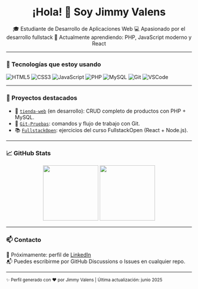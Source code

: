 <h1 align="center">¡Hola! 👋 Soy Jimmy Valens</h1>

<p align="center">
🎓 Estudiante de Desarrollo de Aplicaciones Web  
💻 Apasionado por el desarrollo fullstack  
🚀 Actualmente aprendiendo: PHP, JavaScript moderno y React  
</p>

---

### 🧰 Tecnologías que estoy usando

![HTML5](https://img.shields.io/badge/-HTML5-E34F26?style=flat&logo=html5&logoColor=white)
![CSS3](https://img.shields.io/badge/-CSS3-1572B6?style=flat&logo=css3)
![JavaScript](https://img.shields.io/badge/-JavaScript-F7DF1E?style=flat&logo=javascript&logoColor=black)
![PHP](https://img.shields.io/badge/-PHP-777BB4?style=flat&logo=php&logoColor=white)
![MySQL](https://img.shields.io/badge/-MySQL-4479A1?style=flat&logo=mysql&logoColor=white)
![Git](https://img.shields.io/badge/-Git-F05032?style=flat&logo=git&logoColor=white)
![VSCode](https://img.shields.io/badge/-VS%20Code-007ACC?style=flat&logo=visual-studio-code)

---

### 🧪 Proyectos destacados

- 🔨 [`tienda-web`](https://github.com/jimmyvalens/tienda-web) (en desarrollo): CRUD completo de productos con PHP + MySQL.
- 🧰 [`Git-Pruebas`](https://github.com/jimmyvalens/Git-Pruebas): comandos y flujo de trabajo con Git.
- 📚 [`FullstackOpen`](https://github.com/jimmyvalens/FullstackOpen): ejercicios del curso FullstackOpen (React + Node.js).

---

### 📈 GitHub Stats

<p align="center">
  <img height="150em" src="https://github-readme-stats.vercel.app/api?username=jimmyvalens&show_icons=true&theme=github_dark&count_private=true&hide=stars" />
  <img height="150em" src="https://github-readme-stats.vercel.app/api/top-langs/?username=jimmyvalens&layout=compact&theme=github_dark" />
</p>

---

### 📫 Contacto

💼 Próximamente: perfil de [LinkedIn](#)  
📬 Puedes escribirme por GitHub Discussions o Issues en cualquier repo.

---

<sub>✨ Perfil generado con ❤️ por Jimmy Valens | Última actualización: junio 2025</sub>
